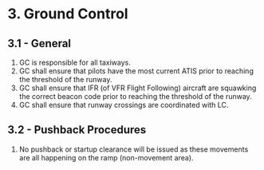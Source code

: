 # 3. Ground Control

## 3.1 - General

1. GC is responsible for all taxiways.
2. GC shall ensure that pilots have the most current ATIS prior to reaching the threshold of the runway.
3. GC shall ensure that IFR (of VFR Flight Following) aircraft are squawking the correct beacon code prior to reaching the threshold of the runway.
4. GC shall ensure that runway crossings are coordinated with LC.

## 3.2 - Pushback Procedures

1. No pushback or startup clearance will be issued as these movements are all happening on the ramp (non-movement area).